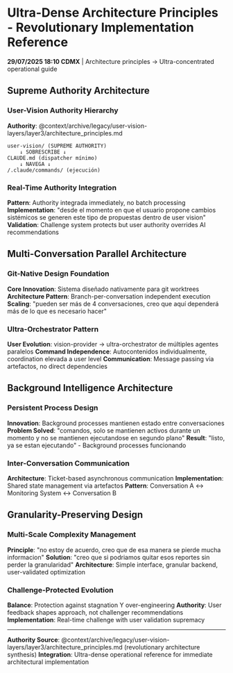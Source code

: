 # Ultra-Dense Architecture Principles - Revolutionary Implementation Reference

**29/07/2025 18:10 CDMX** | Architecture principles → Ultra-concentrated operational guide

## Supreme Authority Architecture

### User-Vision Authority Hierarchy
**Authority**: @context/archive/legacy/user-vision-layers/layer3/architecture_principles.md
```
user-vision/ (SUPREME AUTHORITY)
    ↓ SOBRESCRIBE ↓
CLAUDE.md (dispatcher mínimo)
    ↓ NAVEGA ↓
/.claude/commands/ (ejecución)
```

### Real-Time Authority Integration
**Pattern**: Authority integrada immediately, no batch processing
**Implementation**: "desde el momento en que el usuario propone cambios sistémicos se generen este tipo de propuestas dentro de user vision"
**Validation**: Challenge system protects but user authority overrides AI recommendations

## Multi-Conversation Parallel Architecture

### Git-Native Design Foundation
**Core Innovation**: Sistema diseñado nativamente para git worktrees
**Architecture Pattern**: Branch-per-conversation independent execution
**Scaling**: "pueden ser más de 4 conversaciones, creo que aquí dependerá más de lo que es necesario hacer"

### Ultra-Orchestrator Pattern
**User Evolution**: vision-provider → ultra-orchestrator de múltiples agentes paralelos
**Command Independence**: Autocontenidos individualmente, coordination elevada a user level
**Communication**: Message passing via artefactos, no direct dependencies

## Background Intelligence Architecture

### Persistent Process Design
**Innovation**: Background processes mantienen estado entre conversaciones
**Problem Solved**: "comandos, solo se mantienen activos durante un momento y no se mantienen ejecutandose en segundo plano"
**Result**: "listo, ya se estan ejecutando" - Background processes funcionando

### Inter-Conversation Communication
**Architecture**: Ticket-based asynchronous communication
**Implementation**: Shared state management via artefactos
**Pattern**: Conversation A ↔ Monitoring System ↔ Conversation B

## Granularity-Preserving Design

### Multi-Scale Complexity Management
**Principle**: "no estoy de acuerdo, creo que de esa manera se pierde mucha informacion"
**Solution**: "creo que si podriamos quitar esos reportes sin perder la granularidad"
**Architecture**: Simple interface, granular backend, user-validated optimization

### Challenge-Protected Evolution
**Balance**: Protection against stagnation Y over-engineering
**Authority**: User feedback shapes approach, not challenger recommendations
**Implementation**: Real-time challenge with user validation supremacy

---

**Authority Source**: @context/archive/legacy/user-vision-layers/layer3/architecture_principles.md (revolutionary architecture synthesis)
**Integration**: Ultra-dense operational reference for immediate architectural implementation
